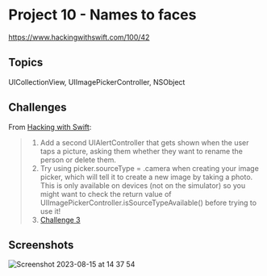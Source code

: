 # Project 10 - Names to faces

https://www.hackingwithswift.com/100/42

## Topics

UICollectionView, UIImagePickerController, NSObject

## Challenges

From [Hacking with Swift](https://www.hackingwithswift.com/read/10/7/wrap-up):
>1. Add a second UIAlertController that gets shown when the user taps a picture, asking them whether they want to rename the person or delete them.
>2. Try using picker.sourceType = .camera when creating your image picker, which will tell it to create a new image by taking a photo. This is only available on devices (not on the simulator) so you might want to check the return value of UIImagePickerController.isSourceTypeAvailable() before trying to use it!
>3. [Challenge 3](https://github.com/juliobraganca/100-days-of-swift/tree/main/Projects/13-Project10/Challenge%203)

## Screenshots
![Screenshot 2023-08-15 at 14 37 54](https://github.com/juliobraganca/100-days-of-swift/assets/127988357/1b6c863b-df3f-4201-8fbe-44c5c93e6b3f)
